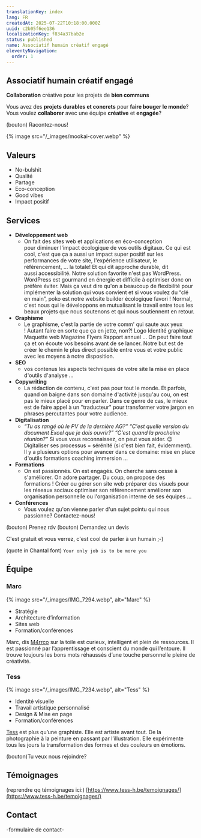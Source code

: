 ```yaml
---
translationKey: index
lang: FR
createdAt: 2025-07-22T10:18:00.000Z
uuid: c2b05f6ee136
localizationKey: f834a37bab2e
status: published
name: Associatif humain créatif engagé
eleventyNavigation:
  order: 1
---
```

## Associatif humain créatif engagé

**Collaboration** créative pour les projets de **bien communs**

Vous avez des **projets durables et concrets** pour **faire bouger le monde**?
Vous voulez **collaborer** avec une équipe **créative** et **engagée**?

(bouton) Racontez-nous!

{% image src="/_images/mookai-cover.webp" %}

## Valeurs

- No-bulshit
- Qualité
- Partage
- Eco-conception
- Good vibes
- Impact positif

## Services

- **Développement web**
    - On fait des sites web et applications en éco-conception pour diminuer l'impact écologique de vos outils digitaux. Ce qui est cool, c'est que ça a aussi un impact super positif sur les performances de votre site, l'expérience utilisateur, le référencement, … la totale!
Et qui dit approche durable, dit aussi accessibilité.
Notre solution favorite n'est pas WordPress. WordPress est gourmand en énergie et difficile à optimiser donc on préfère éviter.
Mais ça veut dire qu'on a beaucoup de flexibilité pour implémenter la solution qui vous convient et si vous voulez du “clé en main”, poko est notre website builder écologique favori ! Normal, c'est nous qui le développons en mutualisant le travail entre tous les beaux projets que nous soutenons et qui nous soutiennent en retour.
- **Graphisme**
    - Le graphisme, c'est la partie de votre comm' qui saute aux yeux ! Autant faire en sorte que ça en jette, non?!
Logo
Identité graphique
Maquette web
Magazine
Flyers
Rapport annuel
…
On peut faire tout ça et on écoute vos besoins avant de se lancer.
Notre but est de créer le chemin le plus direct possible entre vous et votre public avec les moyens à notre disposition.
- **SEO**
    - vos contenus
les aspects techniques de votre site
la mise en place d'outils d'analyse
…
- **Copywriting**
    - La rédaction de contenu, c'est pas pour tout le monde. Et parfois, quand on baigne dans son domaine d'activité jusqu'au cou, on est pas le mieux placé pour en parler. Dans ce genre de cas, le mieux est de faire appel à un "traducteur" pour transformer votre jargon en phrases percutantes pour votre audience.
- **Digitalisation**
    - _“Tu as rangé où le PV de la dernière AG?”_
_“C'est quelle version du document Excel que je dois ouvrir?”_
_“C'est quand la prochaine réunion?”_
Si vous vous reconnaissez, on peut vous aider. 😉
Digitaliser ses processus = sérénité (si c'est bien fait, évidemment).
Il y a plusieurs options pour avancer dans ce domaine:
mise en place d'outils
formations
coaching
immersion
…
- **Formations**
    - On est passionnés.
On est engagés.
On cherche sans cesse à s'améliorer.
On adore partager.
Du coup, on propose des formations !
Créer ou gérer son site web
préparer des visuels pour les réseaux sociaux
optimiser son référencement
améliorer son organisation personnelle ou l'organisation interne de ses équipes
…
- **Conférences**
    - Vous voulez qu'on vienne parler d'un sujet pointu qui nous passionne? Contactez-nous!

(bouton) Prenez rdv
(bouton) Demandez un devis

C'est gratuit et vous verrez, c'est cool de parler à un humain ;-)

(quote in Chantal font) `Your only job is to be more you`

## Équipe

### Marc

{% image src="/_images/IMG_7294.webp", alt="Marc" %}

- Stratégie
- Architecture d’information
- Sites web
- Formation/conférences

Marc, dis [M4rrco](https://www.m4rr.co/fr/) sur la toile est curieux, intelligent et plein de ressources. Il est passionné par l’apprentissage et conscient du monde qui l’entoure. Il trouve toujours les bons mots réhaussés d’une touche personnelle pleine de créativité.

### Tess

{% image src="/_images/IMG_7234.webp", alt="Tess" %}

- Identité visuelle
- Travail artistique personnalisé
- Design & Mise en page
- Formation/conférences

[Tess](https://www.tess-h.be/) est plus qu’une graphiste. Elle est artiste avant tout. De la photographie à la peinture en passant par l’illustration. Elle expérimente tous les jours la transformation des formes et des couleurs en émotions.

(bouton)Tu veux nous rejoindre?

## Témoignages

(reprendre qq témoignages ici:) [https://www.tess-h.be/temoignages/](https://www.tess-h.be/temoignages/)

## Contact

-formulaire de contact-
